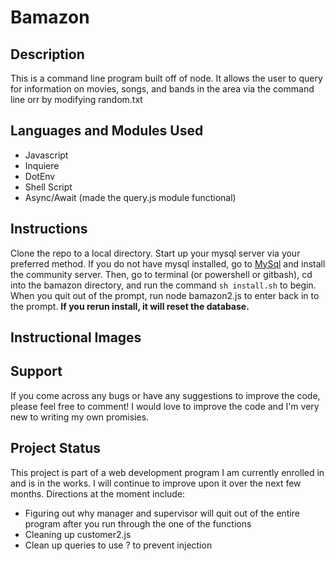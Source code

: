 # Bamazon

## Description
This is a command line program built off of node. It allows the user to query for information on movies, songs, and bands in the area via the command line orr by modifying random.txt

## Languages and Modules Used
* Javascript
* Inquiere
* DotEnv
* Shell Script
* Async/Await (made the query.js module functional)

## Instructions
Clone the repo to a local directory. Start up your mysql server via your preferred method. If you do not have mysql installed, go to [MySql](https://dev.mysql.com/downloads/) and install the community server. Then, go to terminal (or powershell or gitbash), cd into the bamazon directory, and run the command ```sh install.sh``` to begin. When you quit out of the prompt, run node bamazon2.js to enter back in to the prompt. **If you rerun install, it will reset the database.**

## Instructional Images

## Support
If you come across any bugs or have any suggestions to improve the code, please feel free to comment! I would love to improve the code and I'm very new to writing my own promisies.

## Project Status
This project is part of a web development program I am currently enrolled in and is in the works. I will continue to improve upon it over the next few months. Directions at the moment include: 
* Figuring out why manager and supervisor will quit out of the entire program after you run through the one of the functions
* Cleaning up customer2.js
* Clean up queries to use ? to prevent injection
